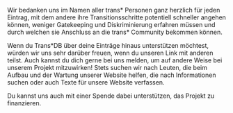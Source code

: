 Wir bedanken uns im Namen aller trans\* Personen ganz herzlich für jeden Eintrag, mit dem andere ihre Transitionsschritte potentiell schneller angehen können, weniger Gatekeeping und Diskriminierung erfahren müssen und durch welchen sie Anschluss an die trans\* Community bekommen können.

Wenn du Trans*DB über deine Einträge hinaus unterstützen möchtest, würden wir uns sehr darüber freuen, wenn du unseren Link mit anderen teilst.
Auch kannst du dich gerne bei uns melden, um auf andere Weise bei unserem Projekt mitzuwirken!
Stets suchen wir nach Leuten, die beim Aufbau und der Wartung unserer Website helfen, die nach Informationen suchen oder auch Texte für unsere Website verfassen.

Du kannst uns auch mit einer Spende dabei unterstützen, das Projekt zu finanzieren.
